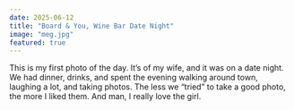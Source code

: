 ```yaml
---
date: 2025-06-12
title: "Board & You, Wine Bar Date Night"
image: "meg.jpg"
featured: true
---
```


This is my first photo of the day. It’s of my wife, and it was on a date night. We had dinner, drinks, and spent the evening walking around town, laughing a lot, and taking photos. The less we “tried” to take a good photo, the more I liked them. And man, I really love the girl.

